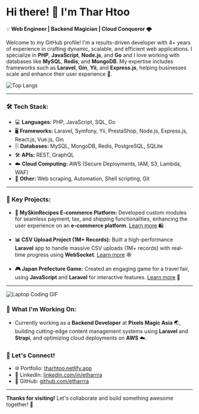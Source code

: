 # Hi there! 👋 I'm **Thar Htoo**

💡 **Web Engineer | Backend Magician |  Cloud Conqueror 🌩️**

Welcome to my GitHub profile! I'm a results-driven developer with 4+ years of experience in crafting dynamic, scalable, and efficient web applications. I specialize in **PHP**, **JavaScript**, **Node.js**, and **Go** and I love working with databases like **MySQL**, **Redis**, and **MongoDB**. My expertise includes frameworks such as **Laravel**, **Gin**, **Yii**, and **Express.js**, helping businesses scale and enhance their user experience 🚀.

![Top Langs](https://github-readme-stats.vercel.app/api/top-langs/?username=etharrra&layout=compact&theme=onedark)

---

### 🛠 **Tech Stack:**

-   💻 **Languages:** PHP, JavaScript, SQL, Go
-   🖥️ **Frameworks:** Laravel, Symfony, Yii, PrestaShop, Node.js, Express.js, React.js, Vue.js, Gin
-   🗄️ **Databases:** MySQL, MongoDB, Redis, PostgreSQL, SQLite
-   🛠️ **APIs:** REST, GraphQL
-   ☁️ **Cloud Computing:** AWS (Secure Deployments, IAM, S3, Lambda, WAF)
-   🧩 **Other:** Web scraping, Automation, Shell scripting, Git

---

### 🚀 **Key Projects:**

-   **🛒 MySkinRecipes E-commerce Platform:**
    Developed custom modules for seamless payment, tax, and shipping functionalities, enhancing the user experience on an **e-commerce platform**.
    [Learn more](https://www.myskinrecipes.com/shop/en/) 🛍️

-   **📊 CSV Upload Project (1M+ Records):**
    Built a high-performance **Laravel** app to handle massive CSV uploads (1M+ records) with real-time progress using **WebSocket**.
    [Learn more](https://github.com/etharrra/csv-upload) 🕸️

-   **🎮 Japan Prefecture Game:**
    Created an engaging game for a travel fair, using **JavaScript** and **Laravel** for interactive features.
    [Learn more](https://japanbyjapan.com/food/campaign/) 💫

---

![Laptop Coding GIF](https://media.giphy.com/media/ZVik7pBtu9dNS/giphy.gif)

### 🌟 **What I'm Working On:**

-   Currently working as a **Backend Developer** at **Pixels Magic Asia** 🌏, building cutting-edge content management systems using **Laravel** and **Strapi**, and optimizing cloud deployments on **AWS** ☁️.

### 🤝 **Let's Connect!**

-   🌐 Portfolio: [tharhtoo.netlify.app](https://tharhtoo.netlify.app)
-   💼 LinkedIn: [linkedin.com/in/etharrra](https://linkedin.com/in/etharrra)
-   🐙 GitHub: [github.com/etharrra](https://github.com/etharrra)

---

**Thanks for visiting!** Let's collaborate and build something awesome together! 🎉
